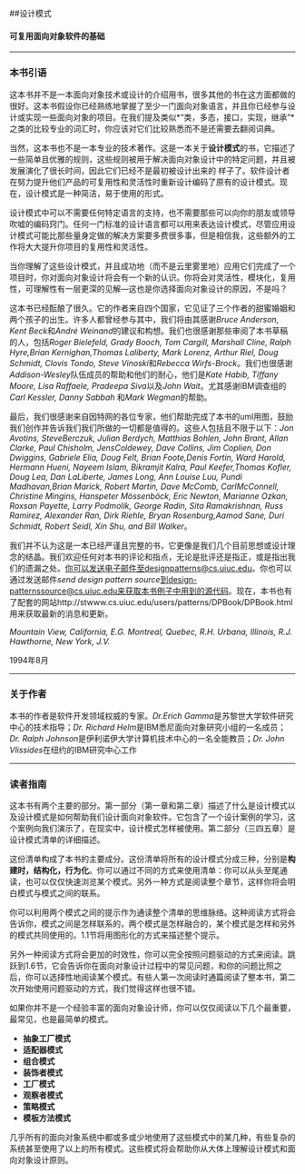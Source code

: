 ##设计模式

#### 可复用面向对象软件的基础

---

### 本书引语

这本书并不是一本面向对象技术或设计的介绍用书，很多其他的书在这方面都做的很好。这本书假设你已经熟练地掌握了至少一门面向对象语言，并且你已经参与设计或实现一些面向对象的项目。在我们提及类似*“类，多态，接口，实现，继承”*之类的比较专业的词汇时，你应该对它们比较熟悉而不是还需要去翻阅词典。

当然，这本书也不是一本专业的技术著作。这是一本关于**设计模式**的书，它描述了一些简单且优雅的规则，这些规则被用于解决面向对象设计中的特定问题，并且被发展演化了很长时间，因此它们已经不是最初被设计出来的 样子了。软件设计者在努力提升他们产品的可复用性和灵活性时重新设计编码了原有的设计模式。现在，设计模式是一种简洁，易于使用的形式。

设计模式中可以不需要任何特定语言的支持，也不需要那些可以向你的朋友或领导吹嘘的编码窍门。任何一门标准的设计语言都可以用来表达设计模式，尽管应用设计模式可能比那些量身定做的解决方案要多费很多事，但是相信我，这些额外的工作将大大提升你项目的复用性和灵活性。

当你理解了这些设计模式，并且成功地（而不是云里雾里地）应用它们完成了一个项目时，你对面向对象设计将会有一个新的认识。你将会对灵活性，模块化，复用性，可理解性有一层更深的见解—这也是你选择面向对象设计的原因，不是吗？

这本书已经酝酿了很久。它的作者来自四个国家，它见证了三个作者的甜蜜婚姻和两个孩子的出生。许多人都曾经参与其中，我们将由其感谢*Bruce Anderson, Kent Beck*和*André Weinand*的建议和构想。我们也很感谢那些审阅了本书草稿的人，包括*Roger Bielefeld, Grady Booch, Tom Cargill, Marshall Cline, Ralph Hyre,Brian Kernighan,Thomas Laliberty, Mark Lorenz, Arthur Riel, Doug Schmidt, Clovis Tondo, Steve Vinoski*和*Rebecca Wirfs-Brock*。我们也很感谢*Addison-Wesley*队伍成员的帮助和他们的耐心，他们是*Kate Habib, Tiffany Moore, Lisa Raffaele, Pradeepa Siva*以及*John Wait*。尤其感谢IBM调查组的*Carl Kessler, Danny Sabbah* 和*Mark Wegman*的帮助。

最后，我们很感谢来自因特网的各位专家，他们帮助完成了本书的uml用图，鼓励我们创作并告诉我们我们所做的一切都是值得的。这些人包括且不限于以下：*Jon Avotins, SteveBerczuk, Julian Berdych, Matthias Bohlen, John Brant, Allan Clarke, Paul Chisholm, JensColdewey, Dave Collins, Jim Coplien, Don Dwiggins, Gabriele Elia, Doug Felt, Brian Foote,Denis Fortin, Ward Harold, Hermann Hueni, Nayeem Islam, Bikramjit Kalra, Paul Keefer,Thomas Kofler, Doug Lea, Dan LaLiberte, James Long, Ann Louise Luu, Pundi Madhavan,Brian Marick, Robert Martin, Dave McComb, CarlMcConnell, Christine Mingins, Hanspeter Mössenböck, Eric Newton, Marianne Ozkan, Roxsan Payette, Larry Podmolik, George Radin, Sita Ramakrishnan, Russ Ramirez, Alexander Ran, Dirk Riehle, Bryan Rosenburg,Aamod Sane, Duri Schmidt, Robert Seidl, Xin Shu, and Bill Walker*。

我们并不认为这是一本已经严谨且完整的书，它更像是我们几个目前思想或设计理念的结晶。我们欢迎任何对本书的评论和指点，无论是批评还是指正，或是指出我们的遗漏之处。你可以发送电子邮件至designpatterns@cs.uiuc.edu。你也可以通过发送邮件*send design pattern source*到design-patternssource@cs.uiuc.edu来获取本书例子中用到的源代码。现在，本书也有了配套的网站http://stwww.cs.uiuc.edu/users/patterns/DPBook/DPBook.html用来获取最新的消息和更新。

*Mountain View, California, E.G.*
*Montreal, Quebec, R.H.*
*Urbana, Illinois, R.J.*
*Hawthorne, New York, J.V.*

1994年8月

---

### 关于作者

本书的作者是软件开发领域权威的专家。*Dr.Erich Gamma*是苏黎世大学软件研究中心的技术指导；*Dr. Richard Helm*是IBM悉尼面向对象研究小组的一名成员；*Dr. Ralph Johnson*是伊利诺伊大学计算机技术中心的一名全能教员；*Dr. John Vlissides*在纽约的IBM研究中心工作

---

### 读者指南

这本书有两个主要的部分。第一部分（第一章和第二章）描述了什么是设计模式以及设计模式是如何帮助我们设计面向对象软件。它包含了一个设计案例的学习，这个案例向我们演示了，在现实中，设计模式怎样被使用。第二部分（三四五章）是设计模式清单的详细描述。

这份清单构成了本书的主要成分。这份清单将所有的设计模式分成三种，分别是**构建时，结构化，行为化**。你可以通过不同的方式来使用清单：你可以从头至尾通读，也可以仅仅快速浏览某个模式。另外一种方式是阅读整个章节，这样你将会明白模式与模式之间的联系。

你可以利用两个模式之间的提示作为通读整个清单的思维脉络。这种阅读方式将会告诉你，模式之间是怎样联系的，两个模式是怎样融合的，某个模式是怎样和另外的模式共同使用的。1.1节将用图形化的方式来描述整个提示。

另外一种阅读方式将会更加的时效性，你可以完全按照问题驱动的方式来阅读。跳跃到1.6节，它会告诉你在面向对象设计过程中的常见问题，和你的问题比照之后，你可以选择性地阅读某个模式。有些人第一次阅读时通篇阅读了整本书，第二次开始使用问题驱动的方式，我们觉得这样也很不错。

如果你并不是一个经验丰富的面向对象设计师，你可以仅仅阅读以下几个最重要，最常见，也是最简单的模式。

- **抽象工厂模式**
- **适配器模式**
- **组合模式**
- **装饰者模式**
- **工厂模式**
- **观察者模式**
- **策略模式**
- **模板方法模式**

几乎所有的面向对象系统中都或多或少地使用了这些模式中的某几种，有些复杂的系统甚至使用了以上的所有模式。这些模式将会帮助你从大体上理解设计模式和面向对象设计原则。

